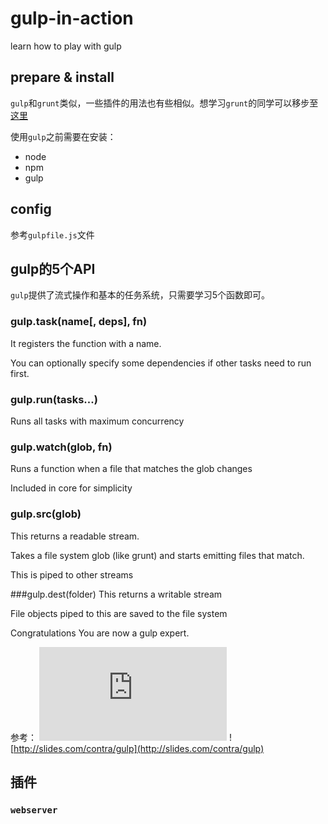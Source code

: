 # gulp-in-action
learn how to play with gulp 


## prepare & install

`gulp`和`grunt`类似，一些插件的用法也有些相似。想学习`grunt`的同学可以移步至[这里](https://github.com/FrankFan/grunt-from-zero-2-hero)

使用`gulp`之前需要在安装：

- node
- npm
- gulp

## config
参考`gulpfile.js`文件


## gulp的5个API
`gulp`提供了流式操作和基本的任务系统，只需要学习5个函数即可。

### gulp.task(name[, deps], fn)
It registers the function with a name.

You can optionally specify some dependencies if other tasks need to run first.

### gulp.run(tasks...)
Runs all tasks with maximum concurrency

### gulp.watch(glob, fn)
Runs a function when a file that matches the glob changes

Included in core for simplicity

### gulp.src(glob)
This returns a readable stream.

Takes a file system glob (like grunt) and starts emitting files that match.

This is piped to other streams

###gulp.dest(folder)
This returns a writable stream

File objects piped to this are saved to the file system

Congratulations
You are now a gulp expert.

参考：
![gulp API](https://github.com/gulpjs/gulp/blob/master/docs%2FAPI.md)
![http://slides.com/contra/gulp](http://slides.com/contra/gulp)

##  插件

### `webserver`